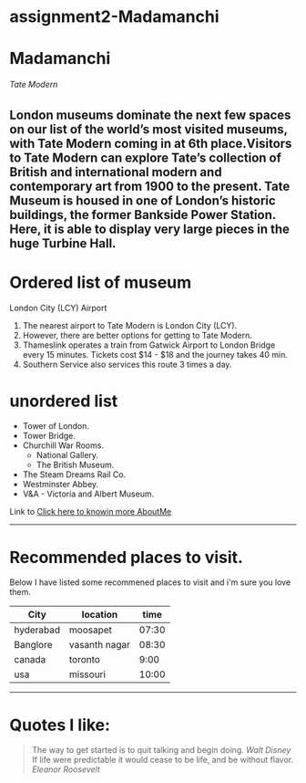 # assignment2-Madamanchi

# Madamanchi
###### Tate Modern
**London museums** dominate the next few spaces on our list of the world’s most visited museums, with **Tate Modern** coming in at 6th place.Visitors to Tate Modern can explore Tate’s collection of British and international modern and contemporary art from 1900 to the present. Tate Museum is housed in one of London’s historic buildings, the former Bankside Power Station. Here, it is able to display very large pieces in the huge Turbine Hall.
---

# Ordered list of museum
London City (LCY) Airport
1. The nearest airport to Tate Modern is London City (LCY). 
2. However, there are better options for getting to Tate Modern. 
3. Thameslink operates a train from Gatwick Airport to London Bridge every 15 minutes. Tickets cost $14 - $18 and the journey takes 40 min. 
4. Southern Service also services this route 3 times a day.

# unordered list
* Tower of London.
* Tower Bridge.
* Churchill War Rooms.
  * National Gallery.
  * The British Museum.
* The Steam Dreams Rail Co.
* Westminster Abbey.
* V&A - Victoria and Albert Museum.

Link to [Click here to knowin more AboutMe](AboutMe.md)

---
# Recommended places to visit.

 Below I have listed some recommened places to visit and i'm sure you love them.

  | City | location| time |
  |------|---------|------|
  | hyderabad | moosapet | 07:30|
  | Banglore | vasanth nagar | 08:30|
  | canada | toronto | 9:00|
  | usa | missouri | 10:00|


---
# Quotes I like:
 > The way to get started is to quit talking and begin doing.
   *Walt Disney*
 > If life were predictable it would cease to be life, and be without flavor.
   *Eleanor Roosevelt*